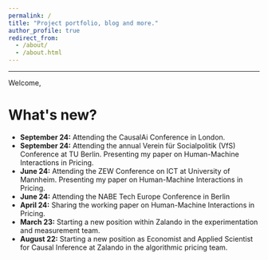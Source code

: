 ```yaml
---
permalink: /
title: "Project portfolio, blog and more."
author_profile: true
redirect_from: 
  - /about/
  - /about.html
---
```


-------
Welcome, 

What's new?
======

- **September 24:** Attending the CausalAi Conference in London.
- **September 24:** Attending the annual Verein für Socialpolitik (VfS) Conference at TU Berlin. Presenting my paper on Human-Machine Interactions in Pricing.
- **June 24:** Attending the ZEW Conference on ICT at University of Mannheim. Presenting my paper on Human-Machine Interactions in Pricing.
- **June 24:** Attending the NABE Tech Europe Conference in Berlin
- **April 24:** Sharing the working paper on Human-Machine Interactions in Pricing. 
- **March 23:** Starting a new position within Zalando in the experimentation and measurement team. 
- **August 22:** Starting a new position as Economist and Applied Scientist for Causal Inference at Zalando in the algorithmic pricing team.  
